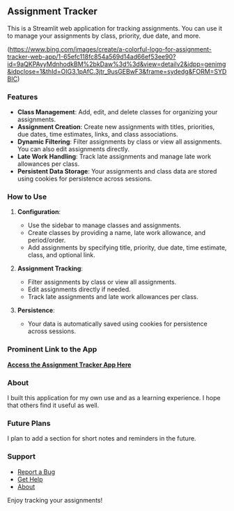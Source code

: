 ## Assignment Tracker

This is a Streamlit web application for tracking assignments. You can use it to manage your assignments by class, priority, due date, and more.

(https://www.bing.com/images/create/a-colorful-logo-for-assignment-tracker-web-app/1-65efc118fc854a569d14ad66ef53ee90?id=9aQKPAyyMdnhodkBM%2bkDaw%3d%3d&view=detailv2&idpp=genimg&idpclose=1&thId=OIG3.1pAfC.3jtr_9usGEBwF3&frame=sydedg&FORM=SYDBIC)

### Features

- **Class Management**: Add, edit, and delete classes for organizing your assignments.
- **Assignment Creation**: Create new assignments with titles, priorities, due dates, time estimates, links, and class associations.
- **Dynamic Filtering**: Filter assignments by class or view all assignments. You can also edit assignments directly.
- **Late Work Handling**: Track late assignments and manage late work allowances per class.
- **Persistent Data Storage**: Your assignments and class data are stored using cookies for persistence across sessions.

### How to Use

1. **Configuration**:
   - Use the sidebar to manage classes and assignments.
   - Create classes by providing a name, late work allowance, and period/order.
   - Add assignments by specifying title, priority, due date, time estimate, class, and optional link.

2. **Assignment Tracking**:
   - Filter assignments by class or view all assignments.
   - Edit assignments directly if needed.
   - Track late assignments and late work allowances per class.

3. **Persistence**:
   - Your data is automatically saved using cookies for persistence across sessions.

### Prominent Link to the App

[**Access the Assignment Tracker App Here**](https://assignment-tracker.streamlit.app/)

### About

I built this application for my own use and as a learning experience. I hope that others find it useful as well.

### Future Plans

I plan to add a section for short notes and reminders in the future.

### Support

- [Report a Bug](https://github.com/asorge29/assignment_tracker/issues)
- [Get Help](https://assignment-tracker.streamlit.app/Tutorial)
- [About](https://github.com/asorge29/assignment_tracker/blob/main/README.md)

Enjoy tracking your assignments!
